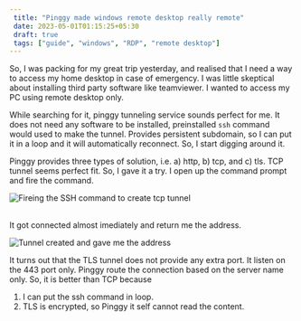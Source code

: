 ```yaml
---
 title: "Pinggy made windows remote desktop really remote" 
 date: 2023-05-01T01:15:25+05:30 
 draft: true 
 tags: ["guide", "windows", "RDP", "remote desktop"]
---
```


So, I was packing for my great trip yesterday, and realised that I need a way to access my home desktop in case of emergency. I was little skeptical about installing third party software like teamviewer. I wanted to access my PC using remote desktop only.

While searching for it, pinggy tunneling service sounds perfect for me. It does not need any software to be installed, preinstalled `ssh` command would used to make the tunnel. Provides persistent subdomain, so I can put it in a loop and it will automatically reconnect. So, I start digging around it.

Pinggy provides three types of solution, i.e. a) http, b) tcp, and c) tls. TCP tunnel seems perfect fit. So, I gave it a try. I open up the command prompt and fire the command.

![Fireing the SSH command to create tcp tunnel](/blog_img/rdp/command-1.png)

<br>
It got connected almost imediately and return me the address.

![Tunnel created and gave me the address](/blog_img/rdp/command-2.png)


It turns out that the TLS tunnel does not provide any extra port. It listen on the 443 port only. Pinggy route the connection based on the server name only. So, it is better than TCP because
1. I can put the ssh command in loop.
2. TLS is encrypted, so Pinggy it self cannot read the content.

